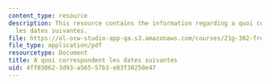 ```yaml
---
content_type: resource
description: This resource contains the information regarding a quoi correspondent
  les dates suivantes.
file: https://ol-ocw-studio-app-qa.s3.amazonaws.com/courses/21g-302-french-ii-fall-2004/4ff030623d93a56557b3e83f30250e47_MIT21G_302_F04_doss8_pt2_A.pdf
file_type: application/pdf
resourcetype: Document
title: A quoi correspondent les dates suivantes
uid: 4ff03062-3d93-a565-57b3-e83f30250e47
---
```

